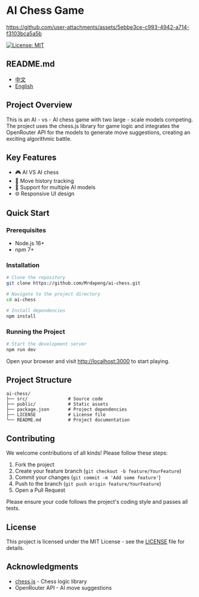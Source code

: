 # AI Chess Game


https://github.com/user-attachments/assets/5ebbe3ce-c993-4942-a714-f3103bca5a5b


[![License: MIT](https://img.shields.io/badge/License-MIT-yellow.svg)](https://opensource.org/licenses/MIT)

## README.md

- [中文](README_zh.md)
- [English](README.md)

## Project Overview

This is an AI - vs - AI chess game with two large - scale models competing. The project uses the chess.js library for game logic and integrates the OpenRouter API for the models to generate move suggestions, creating an exciting algorithmic battle.

## Key Features

- 🎮 AI VS AI chess 
- 📜 Move history tracking
- 🤖 Support for multiple AI models
- 🌐 Responsive UI design

## Quick Start

### Prerequisites

- Node.js 16+
- npm 7+

### Installation

```bash
# Clone the repository
git clone https://github.com/Mrdapeng/ai-chess.git

# Navigate to the project directory
cd ai-chess

# Install dependencies
npm install
```

### Running the Project

```bash
# Start the development server
npm run dev
```

Open your browser and visit [http://localhost:3000](http://localhost:3000) to start playing.

## Project Structure

```
ai-chess/
├── src/               # Source code
├── public/            # Static assets
├── package.json       # Project dependencies
├── LICENSE            # License file
└── README.md          # Project documentation
```

## Contributing

We welcome contributions of all kinds! Please follow these steps:

1. Fork the project
2. Create your feature branch (`git checkout -b feature/YourFeature`)
3. Commit your changes (`git commit -m 'Add some feature'`)
4. Push to the branch (`git push origin feature/YourFeature`)
5. Open a Pull Request

Please ensure your code follows the project's coding style and passes all tests.

## License

This project is licensed under the MIT License - see the [LICENSE](LICENSE) file for details.

## Acknowledgments

- [chess.js](https://github.com/jhlywa/chess.js) - Chess logic library
- OpenRouter API - AI move suggestions
